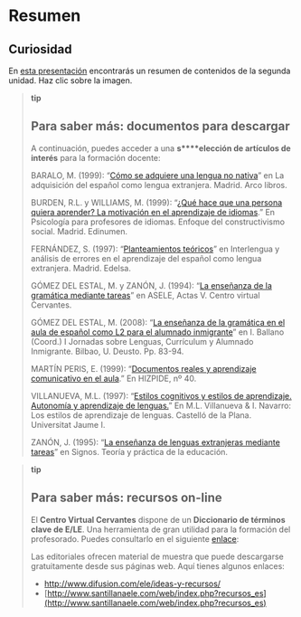 
# Resumen

## Curiosidad 

En [esta presentación](http://aularagon.catedu.es/materialesaularagon2013/fepa/zips/Modulo_5/resumen_unidad_2.pdf) encontrarás un resumen de contenidos de la segunda unidad. Haz clic sobre la imagen.

>**tip**
>## Para saber más: documentos para descargar
>
>A continuación, puedes acceder a una **s****elección de artículos de interés** para la formación docente:
>
>BARALO, M. (1999): “[Cómo se adquiere una lengua no nativa](http://aularagon.catedu.es/materialesaularagon2013/fepa/zips/Modulo_5/Baralo_adquisicion_lengua_no_nativa.pdf)” en La adquisición del español como lengua extranjera. Madrid. Arco libros.
>
>BURDEN, R.L. y WILLIAMS, M. (1999): “[¿Qué hace que una persona quiera aprender? La motivación en el aprendizaje de idiomas](http://aularagon.catedu.es/materialesaularagon2013/fepa/zips/Modulo_5/Burden_Williams_motivacion.pdf).” En Psicología para profesores de idiomas. Enfoque del constructivismo social. Madrid. Edinumen.
>
>FERNÁNDEZ, S. (1997): “[Planteamientos teóricos](http://aularagon.catedu.es/materialesaularagon2013/fepa/zips/Modulo_5/Fernandez_interlengua_analisis_errores.pdf)” en Interlengua y análisis de errores en el aprendizaje del español como lengua extranjera. Madrid. Edelsa.
>
>GÓMEZ DEL ESTAL, M. y ZANÓN, J. (1994): “[La enseñanza de la gramática mediante tareas](http://aularagon.catedu.es/materialesaularagon2013/fepa/zips/Modulo_5/Gomezdelestal_Zanon_gramatica_tareas.pdf)” en ASELE, Actas V. Centro virtual Cervantes.
>
>GÓMEZ DEL ESTAL, M. (2008): “[La enseñanza de la gramática en el aula de español como L2 para el alumnado inmigrante](http://aularagon.catedu.es/materialesaularagon2013/fepa/zips/Modulo_5/Gomezdelestal_gramatica_inmigrantes.pdf)” en I. Ballano (Coord.) I Jornadas sobre Lenguas, Currículum y Alumnado Inmigrante. Bilbao, U. Deusto. Pp. 83-94.
>
>MARTÍN PERIS, E. (1999): “[Documentos reales y aprendizaje comunicativo en el aula](http://aularagon.catedu.es/materialesaularagon2013/fepa/zips/Modulo_5/MartinPeris_documentos_reales.pdf).” En HIZPIDE, nº 40.
>
>VILLANUEVA, M.L. (1997): “[Estilos cognitivos y estilos de aprendizaje. Autonomía y aprendizaje de lenguas.](http://aularagon.catedu.es/materialesaularagon2013/fepa/zips/Modulo_5/Villanueva_estilos_aprendizaje.pdf)” En M.L. Villanueva &amp; I. Navarro: Los estilos de aprendizaje de lenguas. Castelló de la Plana. Universitat Jaume I.
>
>ZANÓN, J. (1995): “[La enseñanza de lenguas extranjeras mediante tareas](http://aularagon.catedu.es/materialesaularagon2013/fepa/zips/Modulo_5/Zanon_ensenanza_tareas.pdf)” en Signos. Teoría y práctica de la educación.


>**tip**
>## Para saber más: recursos on-line
>
>El **Centro Virtual Cervantes** dispone de un **Diccionario de términos clave de E/LE**. Una herramienta de gran utilidad para la formación del profesorado. Puedes consultarlo en el siguiente [enlace](http://cvc.cervantes.es/ensenanza/biblioteca_ele/diccio_ele/indice.htm):
>
>Las editoriales ofrecen material de muestra que puede descargarse gratuitamente desde sus páginas web. Aquí tienes algunos enlaces:
>
>- [http://www.difusion.com/ele/ideas-y-recursos/ ](http://www.difusion.com/ele/ideas-y-recursos/%20)
>- [http://www.santillanaele.com/web/index.php?recursos_es](http://www.santillanaele.com/web/index.php?recursos_es)
